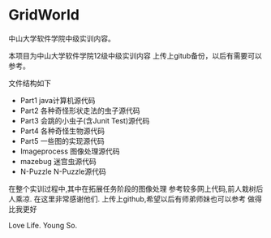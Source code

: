 GridWorld
=========

中山大学软件学院中级实训内容。

本项目为中山大学软件学院12级中级实训内容
上传上gitub备份，以后有需要可以参考。

文件结构如下
* Part1 java计算机源代码
* Part2 各种奇怪形状走法的虫子源代码
* Part3 会跳的小虫子(含Junit Test)源代码
* Part4 各种奇怪生物源代码
* Part5 一些图的实现源代码
* Imageprocess 图像处理源代码
* mazebug 迷宫虫源代码
* N-Puzzle N-Puzzle源代码

在整个实训过程中,其中在拓展任务阶段的图像处理
参考较多网上代码,前人栽树后人乘凉.
在这里非常感谢他们.
上传上github,希望以后有师弟师妹也可以参考
做得比我更好

Love Life.
Young So.
